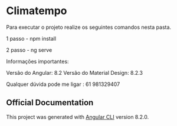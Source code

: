 # Climatempo


Para executar o projeto realize os seguintes comandos nesta pasta.

1 passo - npm install

2 passo - ng serve

Informações importantes:

Versão do Angular:  8.2
Versão do Material Design: 8.2.3

Qualquer dúvida pode me ligar : 61 981329407

## Official Documentation
This project was generated with [Angular CLI](https://github.com/angular/angular-cli) version 8.2.0.

